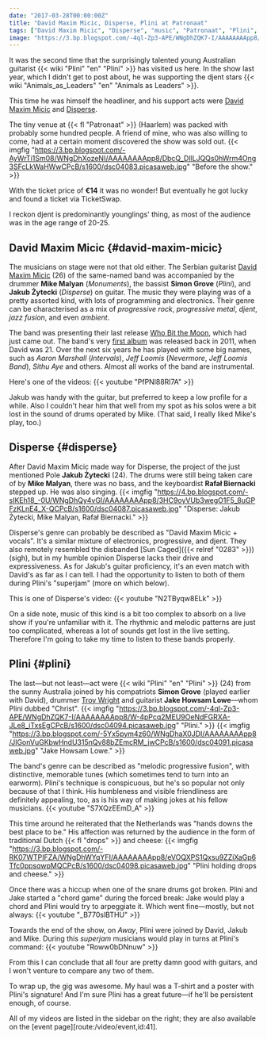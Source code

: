 ```yaml
---
date: "2017-03-28T00:00:00Z"
title: "David Maxim Micic, Disperse, Plini at Patronaat"
tags: ["David Maxim Micic", "Disperse", "music", "Patronaat", "Plini", "progressive metal"]
image: "https://3.bp.blogspot.com/-4ql-Zp3-APE/WNgDhZQK7-I/AAAAAAAApp8/W-4pPcq2MEU9OeNdFGRXA-JLe8_iTxsEgCPcB/s1600/dsc04094.picasaweb.jpg"
---
```


It was the second time that the surprisingly talented young Australian guitarist {{< wiki "Plini" "en" "Plini" >}} has visited us here. In the show last year, which I didn't get to post about, he was supporting the djent stars {{< wiki "Animals_as_Leaders" "en" "Animals as Leaders" >}}.

This time he was himself the headliner, and his support acts were [David Maxim Micic](https://www.facebook.com/davidmaximmicicmusic/) and [Disperse](https://www.facebook.com/disperseofficial/).

<!--more-->

The tiny venue at {{< fl "Patronaat" >}} (Haarlem) was packed with probably some hundred people. A friend of mine, who was also willing to come, had at a certain moment discovered the show was sold out.
{{< imgfig "https://3.bp.blogspot.com/-AyWrTi1Sm08/WNgDhXozeNI/AAAAAAAApp8/DbcQ_DllLJQQs0hWrm4Ong3SFcLkWaHWwCPcB/s1600/dsc04083.picasaweb.jpg" "Before the show." >}}

With the ticket price of **€14** it was no wonder! But eventually he got lucky and found a ticket via TicketSwap.

I reckon djent is predominantly younglings' thing, as most of the audience was in the age range of 20-25.

## David Maxim Micic {#david-maxim-micic}

The musicians on stage were not that old either. The Serbian guitarist [David Maxim Micic](https://www.facebook.com/davidmaximmicicmusic/) (26) of the same-named band was accompanied by the drummer **Mike Malyan** (*Monuments*), the bassist **Simon Grove** (*Plini*), and **Jakub Żytecki** (*Disperse*) on guitar. The music they were playing was of a pretty assorted kind, with lots of programming and electronics. Their genre can be characterised as a mix of *progressive rock*, *progressive metal*, *djent*, *jazz fusion*, and even *ambient*.

The band was presenting their last release [Who Bit the Moon](https://davidmaximmicic.bandcamp.com/album/who-bit-the-moon), which had just came out. The band's very [first album](https://davidmaximmicic.bandcamp.com/album/bilo) was released back in 2011, when David was 21. Over the next six years he has played with some big names, such as *Aaron Marshall* (*Intervals*), *Jeff Loomis* (*Nevermore*, *Jeff Loomis Band*), *Sithu Aye* and others. Almost all works of the band are instrumental.

Here's one of the videos:
{{< youtube "PfPNl88RI7A" >}}

Jakub was handy with the guitar, but preferred to keep a low profile for a while. Also I couldn't hear him that well from my spot as his solos were a bit lost in the sound of drums operated by Mike. (That said, I really liked Mike's play, too.)

## Disperse {#disperse}

After David Maxim Micic made way for Disperse, the project of the just mentioned Pole **Jakub Żytecki** (24). The drums were still being taken care of by **Mike Malyan**, there was no bass, and the keyboardist **Rafał Biernacki** stepped up. He was also singing.
{{< imgfig "https://4.bp.blogspot.com/-sIKEh18_-0U/WNgDhQy4vGI/AAAAAAAApp8/3HC9oyVUb3wegO1F5_8uGPFzKLnE4_X-QCPcB/s1600/dsc04087.picasaweb.jpg" "Disperse: Jakub Żytecki, Mike Malyan, Rafał Biernacki." >}}

Disperse's genre can probably be described as "David Maxim Micic + vocals". It's a similar mixture of electronics, progressive, and djent. They also remotely resembled the disbanded [Sun Caged]({{< relref "0283" >}}) (sigh), but in my humble opinion Disperse lacks their drive and expressiveness. As for Jakub's guitar proficiency, it's an even match with David's as far as I can tell. I had the opportunity to listen to both of them during Plini's "superjam" (more on which below).

This is one of Disperse's video:
{{< youtube "N2TByqw8ELk" >}}

On a side note, music of this kind is a bit too complex to absorb on a live show if you're unfamiliar with it. The rhythmic and melodic patterns are just too complicated, whereas a lot of sounds get lost in the live setting. Therefore I'm going to take my time to listen to these bands properly.

## Plini {#plini}

The last—but not least—act were {{< wiki "Plini" "en" "Plini" >}} (24) from the sunny Australia joined by his compatriots **Simon Grove** (played earlier with David), drummer [Troy Wright](https://www.wrightdrums.com/) and guitarist **Jake Howsam Lowe**—whom Plini dubbed "Christ".
{{< imgfig "https://3.bp.blogspot.com/-4ql-Zp3-APE/WNgDhZQK7-I/AAAAAAAApp8/W-4pPcq2MEU9OeNdFGRXA-JLe8_iTxsEgCPcB/s1600/dsc04094.picasaweb.jpg" "Plini." >}}
{{< imgfig "https://3.bp.blogspot.com/-5Yx5pym4z60/WNgDhaX0JDI/AAAAAAAApp8/JIGonVuGKbwHndU315nQv88bZEmcRM_jwCPcB/s1600/dsc04091.picasaweb.jpg" "Jake Howsam Lowe." >}}

The band's genre can be described as "melodic progressive fusion", with distinctive, memorable tunes (which sometimes tend to turn into an earworm). Plini's technique is conspicuous, but he's so popular not only because of that I think. His humbleness and visible friendliness are definitely appealing, too, as is his way of making jokes at his fellow musicians.
{{< youtube "S7XQzEEmD_A" >}}

This time around he reiterated that the Netherlands was "hands downs the best place to be." His affection was returned by the audience in the form of traditional Dutch {{< fl "drops" >}} and cheese:
{{< imgfig "https://3.bp.blogspot.com/-RK07WTPIFZA/WNgDhWYqYFI/AAAAAAAApp8/eVOQXPS1Qxsu9ZZiXaGp6Tfc0ppsqwpMQCPcB/s1600/dsc04098.picasaweb.jpg" "Plini holding drops and cheese." >}}

Once there was a hiccup when one of the snare drums got broken. Plini and Jake started a "chord game" during the forced break: Jake would play a chord and Plini would try to arpeggiate it. Which went fine—mostly, but not always:
{{< youtube "_B770slBTHU" >}}

Towards the end of the show, on *Away*, Plini were joined by David, Jakub and Mike. During this *superjam* musicians would play in turns at Plini's command:
{{< youtube "Roww0bDNnuw" >}}

From this I can conclude that all four are pretty damn good with guitars, and I won't venture to compare any two of them.

To wrap up, the gig was awesome. My haul was a T-shirt and a poster with Plini's signature! And I'm sure Plini has a great future—if he'll be persistent enough, of course.

All of my videos are listed in the sidebar on the right; they are also available on the [event page][route:/video/event,id:41].
